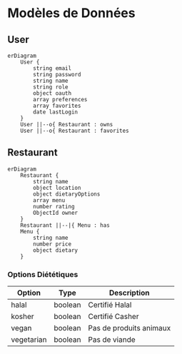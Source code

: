 # Modèles de Données

## User
```mermaid
erDiagram
    User {
        string email
        string password
        string name
        string role
        object oauth
        array preferences
        array favorites
        date lastLogin
    }
    User ||--o{ Restaurant : owns
    User ||--o{ Restaurant : favorites
```

## Restaurant
```mermaid
erDiagram
    Restaurant {
        string name
        object location
        object dietaryOptions
        array menu
        number rating
        ObjectId owner
    }
    Restaurant ||--|{ Menu : has
    Menu {
        string name
        number price
        object dietary
    }
```

### Options Diététiques
| Option | Type | Description |
|--------|------|-------------|
| halal | boolean | Certifié Halal |
| kosher | boolean | Certifié Casher |
| vegan | boolean | Pas de produits animaux |
| vegetarian | boolean | Pas de viande |
